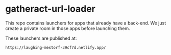 # gatheract-url-loader
This repo contains launchers for apps that already have a back-end. We just create a private room in those apps before launching them.

These launchers are published at:

`https://laughing-mestorf-39cf7d.netlify.app/`